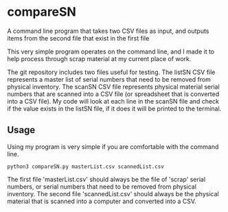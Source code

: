 # compareSN
A command line program that takes two CSV files as input, and outputs items from the second file that exist in the first file

This very simple program operates on the command line, and I made it to help process through scrap material at my current place of work.

The git repository includes two files useful for testing. The listSN CSV file represents a master list of serial numbers that need to be removed from physical inventory. The scanSN CSV file represents physical material serial numbers that are scanned into a CSV file (or spreadsheet that is converted into a CSV file). My code will look at each line in the scanSN file and check if the value exists in the listSN file, if it does it will be printed to the terminal. 

## Usage

Using my program is very simple if you are comfortable with the command line. 

    python3 compareSN.py masterList.csv scannedList.csv
    
The first file 'masterList.csv' should always be the file of 'scrap' serial numbers, or serial numbers that need to be removed from physical inventory. The second file 'scannedList.csv' should always be the physical material that is scanned into a computer and converted into a CSV. 
